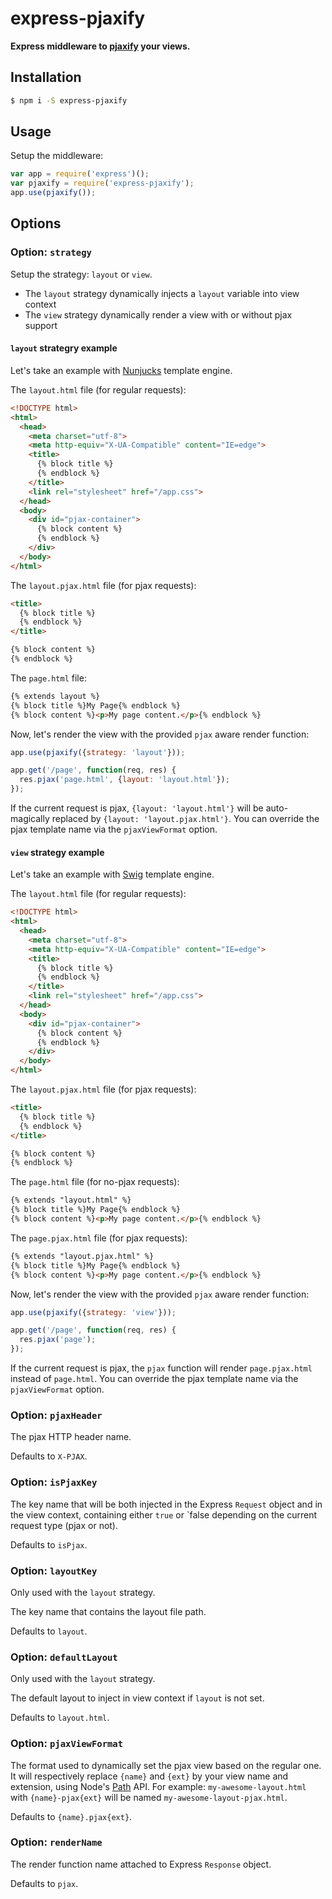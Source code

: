# express-pjaxify

**Express middleware to [pjaxify](http://pjax.heroku.com/) your views.**

## Installation

```bash
$ npm i -S express-pjaxify
```

## Usage

Setup the middleware:

```js
var app = require('express')();
var pjaxify = require('express-pjaxify');
app.use(pjaxify());
```

## Options

### Option: `strategy`

Setup the strategy: `layout` or `view`.

* The `layout` strategy dynamically injects a `layout` variable into view context
* The `view` strategy dynamically render a view with or without pjax support

#### `layout` strategry example

Let's take an example with [Nunjucks](http://mozilla.github.io/nunjucks/) template engine.

The `layout.html` file (for regular requests):

```html
<!DOCTYPE html>
<html>
  <head>
    <meta charset="utf-8">
    <meta http-equiv="X-UA-Compatible" content="IE=edge">
    <title>
      {% block title %}
      {% endblock %}
    </title>
    <link rel="stylesheet" href="/app.css">
  </head>
  <body>
    <div id="pjax-container">
      {% block content %}
      {% endblock %}
    </div>
  </body>
</html>
```

The `layout.pjax.html` file (for pjax requests):

```html
<title>
  {% block title %}
  {% endblock %}
</title>

{% block content %}
{% endblock %}
```

The `page.html` file:

```html
{% extends layout %}
{% block title %}My Page{% endblock %}
{% block content %}<p>My page content.</p>{% endblock %}
```

Now, let's render the view with the provided `pjax` aware render function:

```js
app.use(pjaxify({strategy: 'layout'}));

app.get('/page', function(req, res) {
  res.pjax('page.html', {layout: 'layout.html'});
});
```

If the current request is pjax, `{layout: 'layout.html'}` will be auto-magically
replaced by `{layout: 'layout.pjax.html'}`. You can override the pjax template
name via the `pjaxViewFormat` option.

#### `view` strategy example

Let's take an example with [Swig](https://github.com/paularmstrong/swig) template engine.

The `layout.html` file (for regular requests):

```html
<!DOCTYPE html>
<html>
  <head>
    <meta charset="utf-8">
    <meta http-equiv="X-UA-Compatible" content="IE=edge">
    <title>
      {% block title %}
      {% endblock %}
    </title>
    <link rel="stylesheet" href="/app.css">
  </head>
  <body>
    <div id="pjax-container">
      {% block content %}
      {% endblock %}
    </div>
  </body>
</html>
```

The `layout.pjax.html` file (for pjax requests):

```html
<title>
  {% block title %}
  {% endblock %}
</title>

{% block content %}
{% endblock %}
```

The `page.html` file (for no-pjax requests):

```html
{% extends "layout.html" %}
{% block title %}My Page{% endblock %}
{% block content %}<p>My page content.</p>{% endblock %}
```

The `page.pjax.html` file (for pjax requests):

```html
{% extends "layout.pjax.html" %}
{% block title %}My Page{% endblock %}
{% block content %}<p>My page content.</p>{% endblock %}
```

Now, let's render the view with the provided `pjax` aware render function:

```js
app.use(pjaxify({strategy: 'view'}));

app.get('/page', function(req, res) {
  res.pjax('page');
});
```

If the current request is pjax, the `pjax` function will render `page.pjax.html`
instead of `page.html`. You can override the pjax template name via the
`pjaxViewFormat` option.

### Option: `pjaxHeader`

The pjax HTTP header name.

Defaults to `X-PJAX`.

### Option: `isPjaxKey`

The key name that will be both injected in the Express `Request` object and
in the view context, containing either `true` or `false depending on the current
request type (pjax or not).

Defaults to `isPjax`.

### Option: `layoutKey`

Only used with the `layout` strategy.

The key name that contains the layout file path.

Defaults to `layout`.

### Option: `defaultLayout`

Only used with the `layout` strategy.

The default layout to inject in view context if `layout` is not set.

Defaults to `layout.html`.

### Option: `pjaxViewFormat`

The format used to dynamically set the pjax view based on the regular one.
It will respectively replace `{name}` and `{ext}` by your view
name and extension, using Node's [Path](http://nodejs.org/api/path.html)
API. For example: `my-awesome-layout.html` with `{name}-pjax{ext}` will be named
`my-awesome-layout-pjax.html`.

Defaults to `{name}.pjax{ext}`.

### Option: `renderName`

The render function name attached to Express `Response` object.

Defaults to `pjax`.
